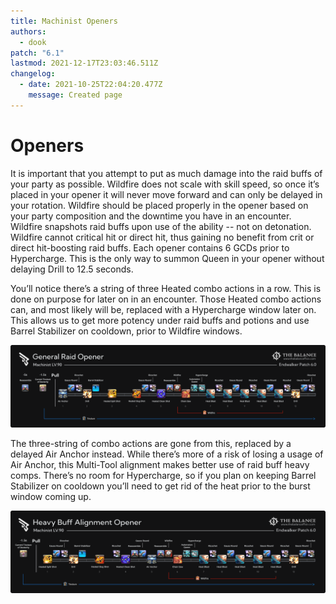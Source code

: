```yaml
---
title: Machinist Openers
authors:
  - dook
patch: "6.1"
lastmod: 2021-12-17T23:03:46.511Z
changelog:
  - date: 2021-10-25T22:04:20.477Z
    message: Created page
---
```

# Openers 

It is important that you attempt to put as much damage into the raid buffs of your party as possible. Wildfire does not scale with skill speed, so once it’s placed in your opener it will never move forward and can only be delayed in your rotation. Wildfire should be placed properly in the opener based on your party composition and the downtime you have in an encounter. Wildfire snapshots raid buffs upon use of the ability -- not on detonation. Wildfire cannot critical hit or direct hit, thus gaining no benefit from crit or direct hit-boosting raid buffs. Each opener contains 6 GCDs prior to Hypercharge. This is the only way to summon Queen in your opener without delaying Drill to 12.5 seconds.

You’ll notice there’s a string of three Heated combo actions in a row. This is done on purpose for later on in an encounter. Those Heated combo actions can, and most likely will be, replaced with a Hypercharge window later on. This allows us to get more potency under raid buffs and potions and use Barrel Stabilizer on cooldown, prior to Wildfire windows.

![](/img/jobs/mch/compressed_mch_6.0_standard_opener_v1.1.png)

The three-string of combo actions are gone from this, replaced by a delayed Air Anchor instead. While there’s more of a risk of losing a usage of Air Anchor, this Multi-Tool alignment makes better use of raid buff heavy comps. There’s no room for Hypercharge, so if you plan on keeping Barrel Stabilizer on cooldown you’ll need to get rid of the heat prior to the burst window coming up.

![](/img/jobs/mch/compressed_mch_6.0_buff_opener_v1.1.png)